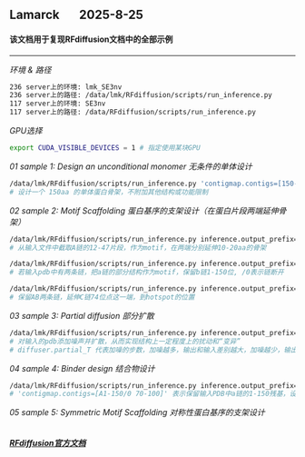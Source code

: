 ## Lamarck &nbsp; &nbsp; &nbsp; 2025-8-25
#### 该文档用于复现RFdiffusion文档中的全部示例
---

*环境 & 路径*
```bash
236 server上的环境: lmk_SE3nv
236 server上的路径: /data/lmk/RFdiffusion/scripts/run_inference.py
117 server上的环境: SE3nv
117 server上的路径: /data/RFdiffusion/scripts/run_inference.py
```

*GPU选择*
```bash
export CUDA_VISIBLE_DEVICES = 1 # 指定使用某块GPU
```

*01  sample 1: Design an unconditional monomer 无条件的单体设计*
```bash
/data/lmk/RFdiffusion/scripts/run_inference.py 'contigmap.contigs=[150-150]' inference.output_prefix=outputs_pdb/output inference.num_designs=3
# 设计一个 150aa 的单体蛋白骨架，不附加其他结构或功能限制
```

*02  sample 2: Motif Scaffolding 蛋白基序的支架设计（在蛋白片段两端延伸骨架）*
```bash
/data/lmk/RFdiffusion/scripts/run_inference.py inference.output_prefix=outputs_pdb/output inference.input_pdb=input.pdb 'contigmap.contigs=[10-20/A12-47/10-20]' inference.num_designs=3
# 从输入文件中截取A链的12-47片段，作为motif，在两端分别延伸10-20aa的骨架

/data/lmk/RFdiffusion/scripts/run_inference.py inference.output_prefix=outputs_pdb/output inference.input_pdb=input.pdb 'contigmap.contigs=[5-15/A10-25/30-40/0 B1-150]' inference.num_designs=3
# 若输入pdb中有两条链，把a链的部分结构作为motif，保留b链1-150位, /0表示链断开

/data/lmk/RFdiffusion/scripts/run_inference.py inference.output_prefix=outputs_pdb/output inference.input_pdb=input.pdb 'contigmap.contigs=[A73-268/0 B72-268/0 C44-71/0 10-20/C74-258/0]' 'ppi.hotspot_res=[C115,B149]' inference.num_designs=3 denoiser.noise_scale_ca=0 denoiser.noise_scale_frame=0
# 保留AB两条链，延伸C链74位点这一端，到hotspot的位置
```

*03  sample 3: Partial diffusion 部分扩散*
```bash
/data/lmk/RFdiffusion/scripts/run_inference.py inference.output_prefix=outputs_pdb/output inference.input_pdb=input.pdb 'contigmap.contigs=[150-150]' inference.num_designs=10 diffuser.partial_T=10
# 对输入的pdb添加噪声并扩散，从而实现结构上一定程度上的扰动和“变异”
# diffuser.partial_T 代表加噪的步数，加噪越多，输出和输入差别越大，加噪越少，输出和输入越相似
```

*04  sample 4: Binder design 结合物设计*
```bash
/data/lmk/RFdiffusion/scripts/run_inference.py inference.output_prefix=outputs_pdb/output inference.input_pdb=input.pdb 'contigmap.contigs=[A1-150/0 70-100]' 'ppi.hotspot_res=[A15,A11,A8]' inference.num_designs=10 denoiser.noise_scale_ca=0 denoiser.noise_scale_frame=0
# 'contigmap.contigs=[A1-150/0 70-100]' 表示保留输入PDB中a链的1-150残基，设计一条70-100aa的binder，期望结合在'ppi.hotspot_res=[A15,A11,A8]'
```

*05  sample 5: Symmetric Motif Scaffolding 对称性蛋白基序的支架设计*
```bash

```

##### [RFdiffusion官方文档](https://github.com/RosettaCommons/RFdiffusion)













































